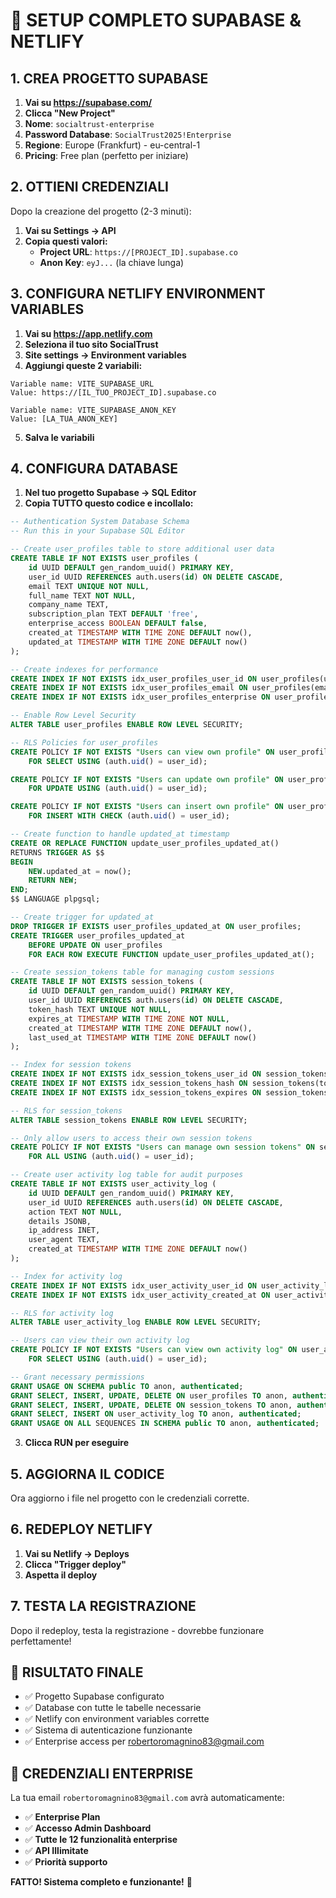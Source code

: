 # 🚀 SETUP COMPLETO SUPABASE & NETLIFY

## 1. CREA PROGETTO SUPABASE

1. **Vai su https://supabase.com/**
2. **Clicca "New Project"**
3. **Nome**: `socialtrust-enterprise`
4. **Password Database**: `SocialTrust2025!Enterprise` 
5. **Regione**: Europe (Frankfurt) - eu-central-1
6. **Pricing**: Free plan (perfetto per iniziare)

## 2. OTTIENI CREDENZIALI

Dopo la creazione del progetto (2-3 minuti):

1. **Vai su Settings → API**
2. **Copia questi valori:**
   - **Project URL**: `https://[PROJECT_ID].supabase.co`
   - **Anon Key**: `eyJ...` (la chiave lunga)

## 3. CONFIGURA NETLIFY ENVIRONMENT VARIABLES

1. **Vai su https://app.netlify.com**
2. **Seleziona il tuo sito SocialTrust**
3. **Site settings → Environment variables**
4. **Aggiungi queste 2 variabili:**

```
Variable name: VITE_SUPABASE_URL
Value: https://[IL_TUO_PROJECT_ID].supabase.co

Variable name: VITE_SUPABASE_ANON_KEY
Value: [LA_TUA_ANON_KEY]
```

5. **Salva le variabili**

## 4. CONFIGURA DATABASE

1. **Nel tuo progetto Supabase → SQL Editor**
2. **Copia TUTTO questo codice e incollalo:**

```sql
-- Authentication System Database Schema
-- Run this in your Supabase SQL Editor

-- Create user_profiles table to store additional user data
CREATE TABLE IF NOT EXISTS user_profiles (
    id UUID DEFAULT gen_random_uuid() PRIMARY KEY,
    user_id UUID REFERENCES auth.users(id) ON DELETE CASCADE,
    email TEXT UNIQUE NOT NULL,
    full_name TEXT NOT NULL,
    company_name TEXT,
    subscription_plan TEXT DEFAULT 'free',
    enterprise_access BOOLEAN DEFAULT false,
    created_at TIMESTAMP WITH TIME ZONE DEFAULT now(),
    updated_at TIMESTAMP WITH TIME ZONE DEFAULT now()
);

-- Create indexes for performance
CREATE INDEX IF NOT EXISTS idx_user_profiles_user_id ON user_profiles(user_id);
CREATE INDEX IF NOT EXISTS idx_user_profiles_email ON user_profiles(email);
CREATE INDEX IF NOT EXISTS idx_user_profiles_enterprise ON user_profiles(enterprise_access);

-- Enable Row Level Security
ALTER TABLE user_profiles ENABLE ROW LEVEL SECURITY;

-- RLS Policies for user_profiles
CREATE POLICY IF NOT EXISTS "Users can view own profile" ON user_profiles
    FOR SELECT USING (auth.uid() = user_id);

CREATE POLICY IF NOT EXISTS "Users can update own profile" ON user_profiles
    FOR UPDATE USING (auth.uid() = user_id);

CREATE POLICY IF NOT EXISTS "Users can insert own profile" ON user_profiles
    FOR INSERT WITH CHECK (auth.uid() = user_id);

-- Create function to handle updated_at timestamp
CREATE OR REPLACE FUNCTION update_user_profiles_updated_at()
RETURNS TRIGGER AS $$
BEGIN
    NEW.updated_at = now();
    RETURN NEW;
END;
$$ LANGUAGE plpgsql;

-- Create trigger for updated_at
DROP TRIGGER IF EXISTS user_profiles_updated_at ON user_profiles;
CREATE TRIGGER user_profiles_updated_at
    BEFORE UPDATE ON user_profiles
    FOR EACH ROW EXECUTE FUNCTION update_user_profiles_updated_at();

-- Create session_tokens table for managing custom sessions
CREATE TABLE IF NOT EXISTS session_tokens (
    id UUID DEFAULT gen_random_uuid() PRIMARY KEY,
    user_id UUID REFERENCES auth.users(id) ON DELETE CASCADE,
    token_hash TEXT UNIQUE NOT NULL,
    expires_at TIMESTAMP WITH TIME ZONE NOT NULL,
    created_at TIMESTAMP WITH TIME ZONE DEFAULT now(),
    last_used_at TIMESTAMP WITH TIME ZONE DEFAULT now()
);

-- Index for session tokens
CREATE INDEX IF NOT EXISTS idx_session_tokens_user_id ON session_tokens(user_id);
CREATE INDEX IF NOT EXISTS idx_session_tokens_hash ON session_tokens(token_hash);
CREATE INDEX IF NOT EXISTS idx_session_tokens_expires ON session_tokens(expires_at);

-- RLS for session_tokens
ALTER TABLE session_tokens ENABLE ROW LEVEL SECURITY;

-- Only allow users to access their own session tokens
CREATE POLICY IF NOT EXISTS "Users can manage own session tokens" ON session_tokens
    FOR ALL USING (auth.uid() = user_id);

-- Create user activity log table for audit purposes
CREATE TABLE IF NOT EXISTS user_activity_log (
    id UUID DEFAULT gen_random_uuid() PRIMARY KEY,
    user_id UUID REFERENCES auth.users(id) ON DELETE CASCADE,
    action TEXT NOT NULL,
    details JSONB,
    ip_address INET,
    user_agent TEXT,
    created_at TIMESTAMP WITH TIME ZONE DEFAULT now()
);

-- Index for activity log
CREATE INDEX IF NOT EXISTS idx_user_activity_user_id ON user_activity_log(user_id);
CREATE INDEX IF NOT EXISTS idx_user_activity_created_at ON user_activity_log(created_at);

-- RLS for activity log
ALTER TABLE user_activity_log ENABLE ROW LEVEL SECURITY;

-- Users can view their own activity log
CREATE POLICY IF NOT EXISTS "Users can view own activity log" ON user_activity_log
    FOR SELECT USING (auth.uid() = user_id);

-- Grant necessary permissions
GRANT USAGE ON SCHEMA public TO anon, authenticated;
GRANT SELECT, INSERT, UPDATE, DELETE ON user_profiles TO anon, authenticated;
GRANT SELECT, INSERT, UPDATE, DELETE ON session_tokens TO anon, authenticated;
GRANT SELECT, INSERT ON user_activity_log TO anon, authenticated;
GRANT USAGE ON ALL SEQUENCES IN SCHEMA public TO anon, authenticated;
```

3. **Clicca RUN per eseguire**

## 5. AGGIORNA IL CODICE

Ora aggiorno i file nel progetto con le credenziali corrette.

## 6. REDEPLOY NETLIFY

1. **Vai su Netlify → Deploys**
2. **Clicca "Trigger deploy"**
3. **Aspetta il deploy**

## 7. TESTA LA REGISTRAZIONE

Dopo il redeploy, testa la registrazione - dovrebbe funzionare perfettamente!

## 🎯 RISULTATO FINALE

- ✅ Progetto Supabase configurato
- ✅ Database con tutte le tabelle necessarie  
- ✅ Netlify con environment variables corrette
- ✅ Sistema di autenticazione funzionante
- ✅ Enterprise access per robertoromagnino83@gmail.com

## 🔐 CREDENZIALI ENTERPRISE

La tua email `robertoromagnino83@gmail.com` avrà automaticamente:
- ✅ **Enterprise Plan** 
- ✅ **Accesso Admin Dashboard**
- ✅ **Tutte le 12 funzionalità enterprise**
- ✅ **API Illimitate**
- ✅ **Priorità supporto**

**FATTO! Sistema completo e funzionante!** 🚀